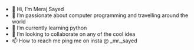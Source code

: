 - 👋 Hi, I’m Meraj Sayed
- 👀 I’m passionate about computer programming and travelling around the world
- 🌱 I’m currently learning python
- 💞️ I’m looking to collaborate on any of the cool idea
- 📫 How to reach me ping me on insta @ _mr._sayed

<!---
MerajSayed22/MerajSayed22 is a ✨ special ✨ repository because its `README.md` (this file) appears on your GitHub profile.
You can click the Preview link to take a look at your changes.
--->
